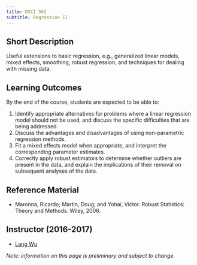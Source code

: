 ```yaml
---
title: DSCI 562
subtitle: Regression II
---
```


## Short Description
Useful extensions to basic regression, e.g., generalized linear models, mixed effects, smoothing, robust regression, and techniques for dealing with missing data.

## Learning Outcomes

By the end of the course, students are expected to be able to:

1. Identify appropriate alternatives for problems where a linear regression model should not be used, and discuss the specific difficulties that are being addressed. 
2. Discuss the advantages and disadvantages of using non-parametric regression methods.
3. Fit a mixed effects model when appropriate, and interpret the corresponding parameter estimates.
4. Correctly apply robust estimators to determine whether outliers are present in the data, and explain the implications of their removal on subsequent analyses of the data.  

## Reference Material
* Maronna, Ricardo; Martin, Doug; and Yohai, Victor. Robust Statistics: Theory and Methods. Wiley, 2006.

## Instructor (2016-2017)
* [Lang Wu](http://www.stat.ubc.ca/~lang/)  

_Note: information on this page is preliminary and subject to change._
